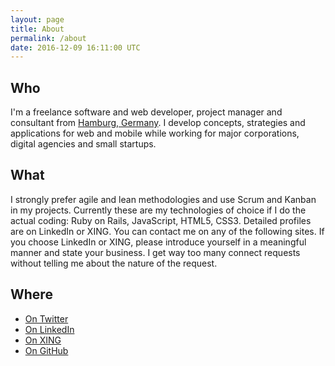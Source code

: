 ```yaml
---
layout: page
title: About
permalink: /about
date: 2016-12-09 16:11:00 UTC
---
```

## Who

I'm a freelance software and web developer, project manager and consultant from [Hamburg, Germany](https://en.wikipedia.org/wiki/Hamburg). I develop concepts, strategies and applications for web and mobile while working for major corporations, digital agencies and small startups.

## What

I strongly prefer agile and lean methodologies and use Scrum and Kanban in my projects. Currently these are my technologies of choice if I do the actual coding: Ruby on Rails, JavaScript, HTML5, CSS3. Detailed profiles are on LinkedIn or XING. You can contact me on any of the following sites. If you choose LinkedIn or XING, please introduce yourself in a meaningful manner and state your business. I get way too many connect requests without telling me about the nature of the request.

## Where

*   [On Twitter](https://twitter.com/mnordmeyer)
*   [On LinkedIn](https://www.linkedin.com/in/michaelnordmeyer)
*   [On XING](https://www.xing.com/profile/Michael_Nordmeyer)
*   [On GitHub](https://github.com/michaelnordmeyer)